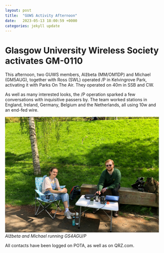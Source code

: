 ```yaml
---
layout: post
title:  "GUWS Activity Afternoon"
date:   2023-05-13 18:00:59 +0000
categories: jekyll update
---
```

# Glasgow University Wireless Society activates GM-0110

This afternoon, two GUWS members, Alžbeta (MM/OM1DP) and Michael (GM5AUG), together with Ross (SWL) operated /P in Kelvingrove Park, activating it with Parks On The Air. They operated on 40m in SSB and CW.

As well as many interested looks, the /P operation sparked a few conversations with inquisitive passers by. The team worked stations in England, Ireland, Germany, Belgium and the Netherlands, all using 10w and an end-fed wire.

![Alžbeta and Michael](images/GM0110.jpeg)
*Alžbeta and Michael running GS4AGU/P*

All contacts have been logged on POTA, as well as on QRZ.com.

